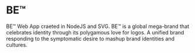 BE™
==========

BE™ Web App craeted in NodeJS and SVG. BE™ is a global mega-brand that celebrates identity through its polygamous love for logos. A unified brand responding to the symptomatic desire to mashup brand identities and cultures.
